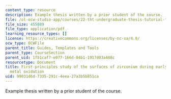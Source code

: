 ```yaml
---
content_type: resource
description: Example thesis written by a prior student of the course.
file: /ol-ocw-studio-app/courses/22-tht-undergraduate-thesis-tutorial-fall-2015/99031d6d7335291c4eea27a3b5b851ca_MIT22_THTF15_thesis_ex3.pdf
file_size: 455089
file_type: application/pdf
learning_resource_types: []
license: https://creativecommons.org/licenses/by-nc-sa/4.0/
ocw_type: OCWFile
parent_title: Guides, Templates and Tools
parent_type: CourseSection
parent_uid: 1f51caf7-e077-166d-04b1-1917d03a488c
resourcetype: Document
title: First-principles study of the surfaces of zirconium during early stages of
  metal oxidation
uid: 99031d6d-7335-291c-4eea-27a3b5b851ca
---
```

Example thesis written by a prior student of the course.